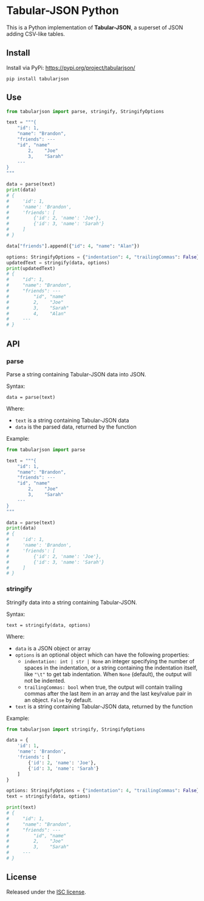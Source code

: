 # Tabular-JSON Python

This is a Python implementation of **Tabular-JSON**, a superset of JSON adding CSV-like tables.

## Install

Install via PyPi: https://pypi.org/project/tabularjson/

```
pip install tabularjson
```

## Use

```python
from tabularjson import parse, stringify, StringifyOptions

text = """{
    "id": 1,
    "name": "Brandon",
    "friends": ---
    "id", "name"
        2,    "Joe"
        3,    "Sarah"
    ---
}
"""

data = parse(text)
print(data)
# {
#     'id': 1,
#     'name': 'Brandon',
#     'friends': [
#         {'id': 2, 'name': 'Joe'},
#         {'id': 3, 'name': 'Sarah'}
#     ]
# }

data["friends"].append({"id": 4, "name": "Alan"})

options: StringifyOptions = {"indentation": 4, "trailingCommas": False}
updatedText = stringify(data, options)
print(updatedText)
# {
#     "id": 1,
#     "name": "Brandon",
#     "friends": ---
#         "id", "name"
#         2,    "Joe"
#         3,    "Sarah"
#         4,    "Alan"
#     ---
# }
```

## API

### parse

Parse a string containing Tabular-JSON data into JSON.

Syntax:

```
data = parse(text)
```

Where:

- `text` is a string containing Tabular-JSON data
- `data` is the parsed data, returned by the function

Example:

```python
from tabularjson import parse

text = """{
    "id": 1,
    "name": "Brandon",
    "friends": ---
    "id", "name"
        2,    "Joe"
        3,    "Sarah"
    ---
}
"""

data = parse(text)
print(data)
# {
#     'id': 1,
#     'name': 'Brandon',
#     'friends': [
#         {'id': 2, 'name': 'Joe'},
#         {'id': 3, 'name': 'Sarah'}
#     ]
# }
```

### stringify

Stringify data into a string containing Tabular-JSON.

Syntax:

```
text = stringify(data, options)
```
Where:

- `data` is a JSON object or array
- `options` is an optional object which can have the following properties:
  - `indentation: int | str | None` an integer specifying the number of spaces in the indentation, or a string containing the indentation itself, like `"\t"` to get tab indentation. When `None` (default), the output will not be indented.
  - `trailingCommas: bool` when true, the output will contain trailing commas after the last item in an array and the last key/value pair in an object. `False` by default.
- `text` is a string containing Tabular-JSON data, returned by the function

Example:

```python
from tabularjson import stringify, StringifyOptions

data = {
    'id': 1,
    'name': 'Brandon',
    'friends': [
        {'id': 2, 'name': 'Joe'},
        {'id': 3, 'name': 'Sarah'}
    ]
}

options: StringifyOptions = {"indentation": 4, "trailingCommas": False}
text = stringify(data, options)

print(text)
# {
#     "id": 1,
#     "name": "Brandon",
#     "friends": ---
#         "id", "name"
#         2,    "Joe"
#         3,    "Sarah"
#     ---
# }
```

## License

Released under the [ISC license](LICENSE.md).
